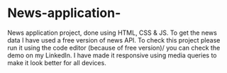 # News-application-
News application project, done using HTML, CSS &amp; JS. To get the news data I have used a free version of news API. To check this project please run it using the code editor (because of free version)/ you can check the demo on my LinkedIn. I have made it responsive using media queries to make it look better for all devices.
